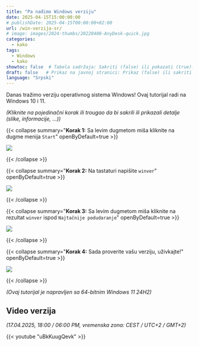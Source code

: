 ```yaml
---
title: "Pa nađimo Windows verziju"
date: 2025-04-15T15:00:00:00
# publishDate: 2025-04-15T00:00:00+02:00
url: /win-verzija-sr/
# image: images/2024-thumbs/20220408-AnyDesk-quick.jpg
categories: 
  - kako
tags: 
  - Windows
  - kako
showtoc: false  # Tabela sadržaja: Sakriti (false) ili pokazati (true).
draft: false   # Prikaz na javnoj stranici: Prikaz (false) ili sakriti (true).
language: "Srpski"
---
```


Danas tražimo verziju operativnog sistema Windows! Ovaj tutorijal radi na Windows 10 i 11.

*(Kliknite na pojedinačni korak ili trougao da bi sakrili ili prikazali detalje (slike, informacije, ...))*

{{< collapse summary="**Korak 1:** Sa levim dugmetom miša kliknite na dugme menija `Start`" openByDefault=true >}}

   ![](/images/other/Win11_start_btn.jpeg)

{{< /collapse >}}

{{< collapse summary="**Korak 2:** Na tastaturi napišite `winver`" openByDefault=true >}}

   ![](/images/other/Win11_sr_start_trazi_winver.jpeg)

{{< /collapse >}}

{{< collapse summary="**Korak 3:** Sa levim dugmetom miša kliknite na rezultat `winver` ispod `Najtačnije podudaranje`" openByDefault=true >}}

   ![](/images/other/Win11_sr_start_trazi_winver_rezultat.jpeg)

{{< /collapse >}}

{{< collapse summary="**Korak 4:** Sada proverite vašu verziju, uživkajte!" openByDefault=true >}}

   ![](/images/other/Win11_sr_osnovni_podaci_prozor.jpeg)

{{< /collapse >}}

*(Ovaj tutorijal je napravljen sa 64-bitnim Windows 11 24H2)*

## Video verzija

*(17.04.2025, 18:00 / 06:00 PM, vremenska zona: CEST / UTC+2 / GMT+2)*

{{< youtube "uBkKuugQevk" >}}